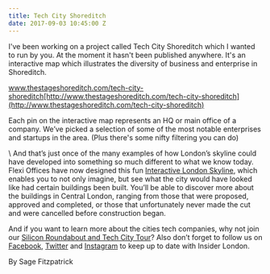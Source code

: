 ```yaml
---
title: Tech City Shoreditch
date: 2017-09-03 10:45:00 Z
---
```


I've been working on a project called Tech City Shoreditch which I wanted to run by you. At the moment it hasn't been published anywhere. It's an interactive map which illustrates the diversity of business and enterprise in Shoreditch.

www.thestageshoreditch.com/tech-city-shoreditch[http://www.thestageshoreditch.com/tech-city-shoreditch](http://www.thestageshoreditch.com/tech-city-shoreditch)

Each pin on the interactive map represents an HQ or main office of a company. We’ve picked a selection of some of the most notable enterprises and startups in the area. (Plus there's some nifty filtering you can do)

\\ And that’s just once of the many examples of how London’s skyline could have developed into something so much different to what we know today. Flexi Offices have now designed this fun [Interactive London Skyline](http://www.flexioffices.co.uk/london-skyline/), which enables you to not only imagine, but see what the city would have looked like had certain buildings been built. You’ll be able to discover more about the buildings in Central London, ranging from those that were proposed, approved and completed, or those that unfortunately never made the cut and were cancelled before construction began.

And if you want to learn more about the cities tech companies, why not join our [Silicon Roundabout and Tech City Tour](http://www.insider-london.co.uk/tours/silicon-roundabout-and-tech-city-tour/)? Also don’t forget to follow us on [Facebook](https://www.facebook.com/insiderlondon/?fref=ts), [Twitter](http://twitter.com/insiderlondon) and [Instagram](http://instagram.com/insiderlondontours/) to keep up to date with Insider London.

By Sage Fitzpatrick
